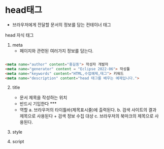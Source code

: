 # head태그

- 브라우저에게 전달할 문서의 정보를 담는 컨테이너 태그

head 자식 태그

1. meta
	- 페이지와 관련된 여러가지 정보를 담는다.
```html

<meta name="author" content="홍길동"> 작성자 개발자
<meta name="generator" content = "Eclipse 2022-06"> 작성툴
<meta name="keywords" content="HTML,수업예제,태그"> 키워드
<meta name="description" content="head 태그를 배우는 예제입니다.">

```
2. title
	- 문서 제목을 작성하는 위치
	- 반드시 기입한다 ***
	- 역할
		a. 브라우저의 타이틀바(제목표시줄)에 출력된다.
		b. 검색 사이트의 결과 제목으로 사용된다 + 검색 정보 수집 대상
		c. 브라우저의 북마크의 제목으로 사용된다. 



2. style
3. script
